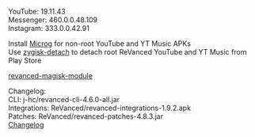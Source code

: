 YouTube: 19.11.43  
Messenger: 460.0.0.48.109  
Instagram: 333.0.0.42.91  

Install [Microg](https://github.com/ReVanced/GmsCore/releases) for non-root YouTube and YT Music APKs  
Use [zygisk-detach](https://github.com/j-hc/zygisk-detach) to detach root ReVanced YouTube and YT Music from Play Store  

[revanced-magisk-module](https://github.com/j-hc/revanced-magisk-module)  

Changelog:  
CLI: j-hc/revanced-cli-4.6.0-all.jar  
Integrations: ReVanced/revanced-integrations-1.9.2.apk  
Patches: ReVanced/revanced-patches-4.8.3.jar  
[Changelog](https://github.com/ReVanced/revanced-patches/releases/tag/v4.8.3)  
